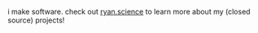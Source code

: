 i make software. check out [ryan.science](https://ryan.science) to learn more about my (closed source) projects!
